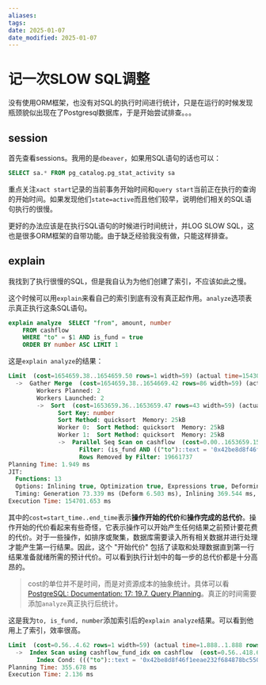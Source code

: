 ```yaml
---
aliases: 
tags: 
date: 2025-01-07
date_modified: 2025-01-07
---
```


# 记一次SLOW SQL调整

没有使用ORM框架，也没有对SQL的执行时间进行统计，只是在运行的时候发现瓶颈貌似出现在了Postgresql数据库，于是开始尝试排查。。。

## session

首先查看sessions。我用的是`dbeaver`，如果用SQL语句的话也可以：

```sql
SELECT sa.* FROM pg_catalog.pg_stat_activity sa
```

重点关注`xact start`记录的当前事务开始时间和`query start`当前正在执行的查询的开始时间。如果发现他们`state=active`而且他们较早，说明他们相关的SQL语句执行的很慢。

更好的办法应该是在执行SQL语句的时候进行时间统计，并LOG SLOW SQL，这也是很多ORM框架的自带功能。由于缺乏经验我没有做，只能这样排查。

## explain

我找到了执行很慢的SQL，但是我自认为为他们创建了索引，不应该如此之慢。

这个时候可以用`explain`来看自己的索引到底有没有真正起作用。`analyze`选项表示真正执行这条SQL语句。

```sql
explain analyze  SELECT "from", amount, number
	FROM cashflow
	WHERE "to" = $1 AND is_fund = true
	ORDER BY number ASC LIMIT 1
```

这是`explain analyze`的结果：

```sql
Limit  (cost=1654659.38..1654659.50 rows=1 width=59) (actual time=154302.162..154654.812 rows=0 loops=1)
  ->  Gather Merge  (cost=1654659.38..1654669.42 rows=86 width=59) (actual time=154045.564..154398.214 rows=0 loops=1)
        Workers Planned: 2
        Workers Launched: 2
        ->  Sort  (cost=1653659.36..1653659.47 rows=43 width=59) (actual time=153242.010..153242.104 rows=0 loops=3)
              Sort Key: number
              Sort Method: quicksort  Memory: 25kB
              Worker 0:  Sort Method: quicksort  Memory: 25kB
              Worker 1:  Sort Method: quicksort  Memory: 25kB
              ->  Parallel Seq Scan on cashflow  (cost=0.00..1653659.15 rows=43 width=59) (actual time=153238.328..153238.422 rows=0 loops=3)
                    Filter: (is_fund AND (("to")::text = '0x42be8d8f46f1eeae232f684878bc5506af962637'::text))
                    Rows Removed by Filter: 19661737
Planning Time: 1.949 ms
JIT:
  Functions: 13
  Options: Inlining true, Optimization true, Expressions true, Deforming true
  Timing: Generation 73.339 ms (Deform 6.503 ms), Inlining 369.544 ms, Optimization 114.942 ms, Emission 130.445 ms, Total 688.269 ms
Execution Time: 154701.653 ms
```

其中的`cost=start_time..end_time`表示**操作开始的代价**和**操作完成的总代价**。操作开始的代价看起来有些奇怪，它表示操作可以开始产生任何结果之前预计要花费的代价。对于一些操作，如排序或聚集，数据库需要读入所有相关数据并进行处理才能产生第一行结果。因此，这个 "开始代价" 包括了读取和处理数据直到第一行结果准备就绪所需的预计代价。可以看到执行计划中的每一步的总代价都是十分高昂的。

> cost的单位并不是时间，而是对资源成本的抽象统计。具体可以看[PostgreSQL: Documentation: 17: 19.7. Query Planning](https://www.postgresql.org/docs/current/runtime-config-query.html#RUNTIME-CONFIG-QUERY-CONSTANTS)。真正的时间需要添加`analyze`真正执行后统计。

这是我为`to, is_fund, number`添加索引后的`explain analyze`结果。可以看到他用上了索引，效率很高。

```sql
Limit  (cost=0.56..4.62 rows=1 width=59) (actual time=1.888..1.888 rows=0 loops=1)
  ->  Index Scan using cashflow_fund_idx on cashflow  (cost=0.56..418.62 rows=103 width=59) (actual time=1.885..1.885 rows=0 loops=1)
        Index Cond: ((("to")::text = '0x42be8d8f46f1eeae232f684878bc5506af962637'::text) AND (is_fund = true))
Planning Time: 355.678 ms
Execution Time: 2.136 ms
```
